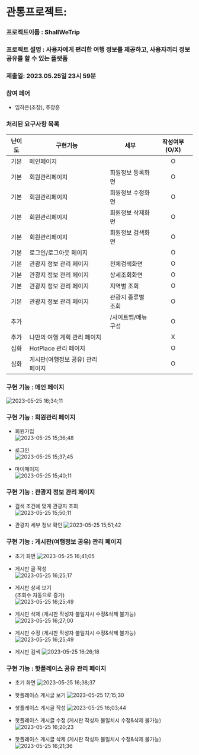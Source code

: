 
# 관통프로젝트: 
### 프로젝트이름 : ShallWeTrip
### 프로젝트 설명 : 사용자에게 편리한 여행 정보를 제공하고, 사용자끼리 정보 공유를 할 수 있는 플랫폼
### 제출일: 2023.05.25일 23시 59분

### 참여 페어
- 임하은(조장), 주창훈

### 처리된 요구사항 목록
  
|난이도|구현기능|세부|작성여부(O/X)|
|:---:|---|---|:---:|
|기본|메인페이지||O|
|기본|회원관리페이지|회원정보 등록화면|O|
|기본|회원관리페이지|회원정보 수정화면|O|
|기본|회원관리페이지|회원정보 삭제화면|O|
|기본|회원관리페이지|회원정보 검색화면|O|
|기본|로그인/로그아웃 페이지||O|
|기본|관광지 정보 관리 페이지|전체검색화면|O|
|기본|관광지 정보 관리 페이지|상세조회화면|O|
|기본|관광지 정보 관리 페이지|지역별 조회|O|
|기본|관광지 정보 관리 페이지|관광지 종류별 조회|O|
|추가||/사이트맵/메뉴구성|O|
|추가|나만의 여행 계획 관리 페이지||X|
|심화|HotPlace 관리  페이지||O|
|심화|게시판(여행정보 공유) 관리  페이지||O|

### 구현 기능 : 메인 페이지

 ![2023-05-25 16;34;11](https://github.com/jeno8522/ShallWeTrip/assets/68889383/b83519a4-158c-40d4-acb8-cab081145175)


### 구현 기능 : 회원관리 페이지  
  
- 회원가입  
![2023-05-25 15;36;48](https://github.com/jeno8522/ShallWeTrip/assets/68889383/32b9dc91-883b-46ae-8a38-1788d88438d6)

- 로그인  
 ![2023-05-25 15;37;45](https://github.com/jeno8522/ShallWeTrip/assets/68889383/1c4c9f22-4863-4d0b-961e-18580e7eec8c)

- 마이페이지  
![2023-05-25 15;40;11](https://github.com/jeno8522/ShallWeTrip/assets/68889383/2dd72726-f7f7-4d07-b958-9b370a8e52c3)


### 구현 기능 : 관광지 정보 관리 페이지  

- 검색 조건에 맞게 관광지 조회  
![2023-05-25 15;50;11](https://github.com/jeno8522/ShallWeTrip/assets/68889383/c773d1ce-bcbe-4b56-b0c7-f9df37910b37)

- 관광지 세부 정보 확인
![2023-05-25 15;51;42](https://github.com/jeno8522/ShallWeTrip/assets/68889383/66fc5cdb-d102-4509-9d16-2b94ed5c2a37)




### 구현 기능 : 게시판(여행정보 공유) 관리  페이지

- 초기 화면
![2023-05-25 16;41;05](https://github.com/jeno8522/ShallWeTrip/assets/68889383/4dfb6a54-1eeb-4b55-ae14-1d2b2c6307c8)

- 게시판 글 작성  
![2023-05-25 16;25;17](https://github.com/jeno8522/ShallWeTrip/assets/68889383/29f6412d-255b-40c0-b6d7-cd14e68a92f1)

- 게시판 상세 보기  
(조회수 자동으로 증가)  
![2023-05-25 16;25;49](https://github.com/jeno8522/ShallWeTrip/assets/68889383/eda375bf-eebd-4b89-a411-6cf1d9be795e)

- 게시판 삭제 (게시판 작성자 불일치시 수정&삭제 불가능)
![2023-05-25 16;27;00](https://github.com/jeno8522/ShallWeTrip/assets/68889383/384967bd-990d-4163-8a9c-19930e818614)

- 게시판 수정 (게시판 작성자 불일치시 수정&삭제 불가능) 
![2023-05-25 16;25;49](https://github.com/jeno8522/ShallWeTrip/assets/68889383/a99214ab-a9b1-421a-b605-2a9e384db3ca)

- 게시판 검색
![2023-05-25 16;26;18](https://github.com/jeno8522/ShallWeTrip/assets/68889383/96e0163d-17c9-4eb1-9386-43eca678bde7)



### 구현 기능 : 핫플레이스 공유 관리  페이지

- 초기 화면
![2023-05-25 16;38;37](https://github.com/jeno8522/ShallWeTrip/assets/68889383/76a66bcd-422f-40fb-92c8-a16e4cd348df)

- 핫플레이스 게시글 보기
![2023-05-25 17;15;30](https://github.com/jeno8522/ShallWeTrip/assets/68889383/9a0d9933-aac2-4cd9-9ac8-cbbfe7ad9d51)

- 핫플레이스 게시글 작성
![2023-05-25 16;03;44](https://github.com/jeno8522/ShallWeTrip/assets/68889383/a02de834-162d-4439-bdcd-3fbfb4924b38)

- 핫플레이스 게시글 수정 (게시판 작성자 불일치시 수정&삭제 불가능)
![2023-05-25 16;20;23](https://github.com/jeno8522/ShallWeTrip/assets/68889383/7fa10be8-59ec-4d82-a1da-21431ceb6e46)

- 핫플레이스 게시글 삭제 (게시판 작성자 불일치시 수정&삭제 불가능)
![2023-05-25 16;21;36](https://github.com/jeno8522/ShallWeTrip/assets/68889383/15d3e583-8a0d-409d-8e95-1534f74f812e)



